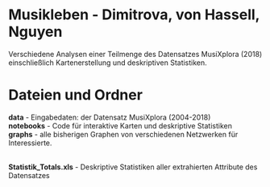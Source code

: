 # Musikleben - Dimitrova, von Hassell, Nguyen
Verschiedene Analysen einer Teilmenge des Datensatzes MusiXplora (2018) einschließlich Kartenerstellung und deskriptiven Statistiken.

# Dateien und Ordner
**data** -  Eingabedaten: der Datensatz MusiXplora (2004-2018)
<br/>**notebooks** - Code für interaktive Karten und deskriptive Statistiken
<br/>**graphs** - alle bisherigen Graphen von verschiedenen Netzwerken für Interessierte.

<br/>**Statistik_Totals.xls** - Deskriptive Statistiken aller extrahierten Attribute des Datensatzes

